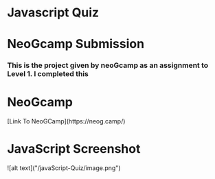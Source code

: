 # Javascript Quiz

<h1>NeoGcamp Submission</h1>
<h3>This is the project given by neoGcamp as an assignment to Level 1. I completed this</h3>

<h1>NeoGcamp</h1>
[Link To NeoGCamp](https://neog.camp/)

<h1>JavaScript Screenshot</h1>
![alt text]("/javaScript-Quiz/image.png")